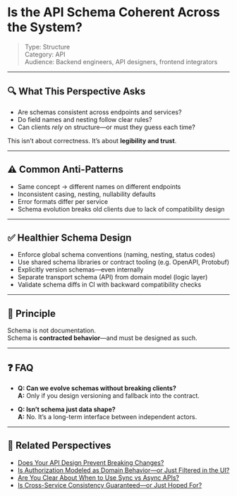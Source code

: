 # Is the API Schema Coherent Across the System?

> Type: Structure  
> Category: API  
> Audience: Backend engineers, API designers, frontend integrators

---

## 🔍 What This Perspective Asks

- Are schemas consistent across endpoints and services?  
- Do field names and nesting follow clear rules?  
- Can clients *rely* on structure—or must they guess each time?

This isn’t about correctness. It’s about **legibility and trust**.

---

## ⚠️ Common Anti-Patterns

- Same concept → different names on different endpoints  
- Inconsistent casing, nesting, nullability defaults  
- Error formats differ per service  
- Schema evolution breaks old clients due to lack of compatibility design

---

## ✅ Healthier Schema Design

- Enforce global schema conventions (naming, nesting, status codes)  
- Use shared schema libraries or contract tooling (e.g. OpenAPI, Protobuf)  
- Explicitly version schemas—even internally  
- Separate transport schema (API) from domain model (logic layer)  
- Validate schema diffs in CI with backward compatibility checks

---

## 🧠 Principle

Schema is not documentation.  
Schema is **contracted behavior**—and must be designed as such.

---

## ❓ FAQ

- **Q: Can we evolve schemas without breaking clients?**  
  **A:** Only if you design versioning and fallback into the contract.

- **Q: Isn’t schema just data shape?**  
  **A:** No. It’s a long-term interface between independent actors.

---

## 🔗 Related Perspectives

- [Does Your API Design Prevent Breaking Changes?](api-compatibility-strategy.md)
- [Is Authorization Modeled as Domain Behavior—or Just Filtered in the UI?](../domain/domain-permissions.md)
- [Are You Clear About When to Use Sync vs Async APIs?](sync-vs-async-boundaries.md)
- [Is Cross-Service Consistency Guaranteed—or Just Hoped For?](../async/cross-service-consistency.md)
